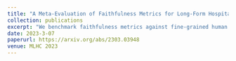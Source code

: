 ```yaml
---
title: "A Meta-Evaluation of Faithfulness Metrics for Long-Form Hospital-Course Summarization"
collection: publications
excerpt: "We benchmark faithfulness metrics against fine-grained human annotations for model-generated summaries of a patient's Brief Hospital Course. We meta-evaluate a broad set of proposed faithfulness metrics and, across metrics, explore the importance of domain adaptation (e.g. the impact of in-domain pre-training and metric fine-tuning), the use of source-summary alignments, and the effects of distilling a single metric from an ensemble of pre-existing metrics. Off-the-shelf metrics with no exposure to clinical text correlate well yet overly rely on summary extractiveness. As a practical guide to long-form clinical narrative summarization, we find that most metrics correlate best to human judgments when provided with one summary sentence at a time and a minimal set of relevant source context."
date: 2023-3-07
paperurl: https://arxiv.org/abs/2303.03948 
venue: MLHC 2023
---
```

